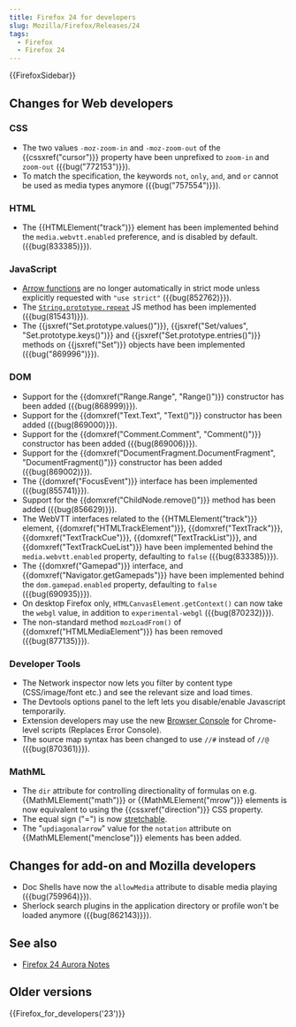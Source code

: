 ```yaml
---
title: Firefox 24 for developers
slug: Mozilla/Firefox/Releases/24
tags:
  - Firefox
  - Firefox 24
---
```

{{FirefoxSidebar}}

## Changes for Web developers

### CSS

- The two values `-moz-zoom-in` and `-moz-zoom-out` of the {{cssxref("cursor")}} property have been unprefixed to `zoom-in` and `zoom-out` ({{bug("772153")}}).
- To match the specification, the keywords `not`, `only`, `and`, and `or` cannot be used as media types anymore ({{bug("757554")}}).

### HTML

- The {{HTMLElement("track")}} element has been implemented behind the `media.webvtt.enabled` preference, and is disabled by default. ({{bug(833385)}}).

### JavaScript

- [Arrow functions](/en-US/docs/Web/JavaScript/Reference/Functions/Arrow_functions) are no longer automatically in strict mode unless explicitly requested with `"use strict"` ({{bug(852762)}}).
- The [`String.prototype.repeat`](/en-US/docs/Web/JavaScript/Reference/Global_Objects/String/repeat) JS method has been implemented ({{bug(815431)}}).
- The {{jsxref("Set.prototype.values()")}}, {{jsxref("Set/values", "Set.prototype.keys()")}} and {{jsxref("Set.prototype.entries()")}} methods on {{jsxref("Set")}} objects have been implemented ({{bug("869996")}}).

### DOM

- Support for the {{domxref("Range.Range", "Range()")}} constructor has been added ({{bug(868999)}}).
- Support for the {{domxref("Text.Text", "Text()")}} constructor has been added ({{bug(869000)}}).
- Support for the {{domxref("Comment.Comment", "Comment()")}} constructor has been added ({{bug(869006)}}).
- Support for the {{domxref("DocumentFragment.DocumentFragment", "DocumentFragment()")}} constructor has been added ({{bug(869002)}}).
- The {{domxref("FocusEvent")}} interface has been implemented ({{bug(855741)}}).
- Support for the {{domxref("ChildNode.remove()")}} method has been added ({{bug(856629)}}).
- The WebVTT interfaces related to the {{HTMLElement("track")}} element, {{domxref("HTMLTrackElement")}}, {{domxref("TextTrack")}}, {{domxref("TextTrackCue")}}, {{domxref("TextTrackList")}}, and {{domxref("TextTrackCueList")}} have been implemented behind the `media.webvtt.enabled` property, defaulting to `false` ({{bug(833385)}}).
- The {{domxref("Gamepad")}} interface, and {{domxref("Navigator.getGamepads")}} have been implemented behind the `dom.gamepad.enabled` property, defaulting to `false` ({{bug(690935)}}).
- On desktop Firefox only, `HTMLCanvasElement.getContext()` can now take the `webgl` value, in addition to `experimental-webgl` ({{bug(870232)}}).
- The non-standard method `mozLoadFrom()` of {{domxref("HTMLMediaElement")}} has been removed ({{bug(877135)}}).

### Developer Tools

- The Network inspector now lets you filter by content type (CSS/image/font etc.) and see the relevant size and load times.
- The Devtools options panel to the left lets you disable/enable Javascript temporarily.
- Extension developers may use the new [Browser Console](https://www.robodesign.ro/mihai/blog/the-browser-console-is-replacing-the-error-console) for Chrome-level scripts (Replaces Error Console).
- The source map syntax has been changed to use `//#` instead of `//@` ({{bug(870361)}}).

### MathML

- The `dir` attribute for controlling directionality of formulas on e.g. {{MathMLElement("math")}} or {{MathMLElement("mrow")}} elements is now equivalent to using the {{cssxref("direction")}} CSS property.
- The equal sign ("=") is now [stretchable](/en-US/docs/Web/MathML/Element/mo#attr-stretchy).
- The "`updiagonalarrow`" value for the `notation` attribute on {{MathMLElement("menclose")}} elements has been added.

## Changes for add-on and Mozilla developers

- Doc Shells have now the `allowMedia` attribute to disable media playing ({{bug(759964)}}).
- Sherlock search plugins in the application directory or profile won't be loaded anymore ({{bug(862143)}}).

## See also

- [Firefox 24 Aurora Notes](https://website-archive.mozilla.org/www.mozilla.org/firefox_releasenotes/en-us/firefox/24.0a2/auroranotes/)

## Older versions

{{Firefox_for_developers('23')}}
